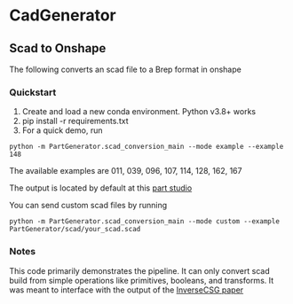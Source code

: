 # CadGenerator

## Scad to Onshape
The following converts an scad file to a Brep format in onshape
### Quickstart

1. Create and load a new conda environment. Python v3.8+ works
2. pip install -r requirements.txt
3. For a quick demo, run 
```
python -m PartGenerator.scad_conversion_main --mode example --example 148
```
The available examples are 011, 039, 096, 107, 114, 128, 162, 167

The output is located by default at this [part studio](https://cad.onshape.com/documents/c3b4576ef97b70b3e09ba2f0/w/2a155a6e88e3a953e49858f7/e/2a5362fe0e6cb33b327a98de)

You can send custom scad files by running 
```
python -m PartGenerator.scad_conversion_main --mode custom --example PartGenerator/scad/your_scad.scad
```

### Notes 
This code primarily demonstrates the pipeline. It can only convert scad build from simple operations like primitives, 
booleans, and transforms. It was meant to interface with the output of the [InverseCSG paper](https://github.com/yijiangh/InverseCSG)
